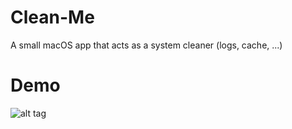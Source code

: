 # Clean-Me
A small macOS app that acts as a system cleaner (logs, cache, ...)

# Demo
![alt tag](https://github.com/Kevin-De-Koninck/Clean-Me/blob/master/demo.gif)

